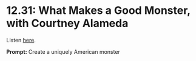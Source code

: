 # 12.31: What Makes a Good Monster, with Courtney Alameda 

Listen [here](http://www.writingexcuses.com/2017/07/30/12-31-what-makes-a-good-monster-with-courtney-alameda/). 

**Prompt:** Create a uniquely American monster